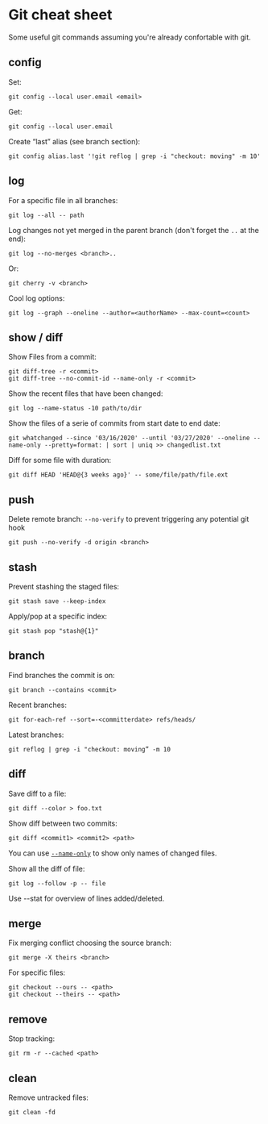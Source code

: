 # Git cheat sheet
Some useful git commands assuming you're already confortable with git.

## config

Set:
```git
git config --local user.email <email>
```

Get:
```git
git config --local user.email
```

Create “last” alias (see branch section):
```git
git config alias.last '!git reflog | grep -i "checkout: moving" -m 10'
```

## log

For a specific file in all branches:
```git
git log --all -- path
```

Log changes not yet merged in the parent branch (don't forget the `..` at the end):
```git
git log --no-merges <branch>..
```

Or:
```git
git cherry -v <branch>
```

Cool log options:
```git
git log --graph --oneline --author=<authorName> --max-count=<count>
```

## show / diff

Show Files from a commit:
```git
git diff-tree -r <commit>
git diff-tree --no-commit-id --name-only -r <commit>
```

Show the recent files that have been changed:
```
git log --name-status -10 path/to/dir
```

Show the files of a serie of commits from start date to end date:
```git
git whatchanged --since '03/16/2020' --until '03/27/2020' --oneline --name-only --pretty=format: | sort | uniq >> changedlist.txt
```

Diff for some file with duration:
```git
git diff HEAD 'HEAD@{3 weeks ago}' -- some/file/path/file.ext
```

## push

Delete remote branch:
`--no-verify` to prevent triggering any potential git hook
```git
git push --no-verify -d origin <branch>
```

## stash

Prevent stashing the staged files:
```git
git stash save --keep-index
```

Apply/pop at a specific index:
```git
git stash pop "stash@{1}"
```

## branch

Find branches the commit is on:
```git
git branch --contains <commit>
```

Recent branches:
```git
git for-each-ref --sort=-<committerdate> refs/heads/
```

Latest branches:
```git
git reflog | grep -i "checkout: moving” -m 10
```

## diff

Save diff to a file:
```git
git diff --color > foo.txt
```

Show diff between two commits:
```git
git diff <commit1> <commit2> <path>
```

You can use [`--name-only`](https://git-scm.com/docs/git-diff#Documentation/git-diff.txt---name-only) to show only names of changed files.

Show all the diff of file:
```git
git log --follow -p -- file
```
Use --stat for overview of lines added/deleted.

## merge

Fix merging conflict choosing the source branch:
```git
git merge -X theirs <branch>
```

For specific files:
```git
git checkout --ours -- <path>
git checkout --theirs -- <path>
```

## remove

Stop tracking:
```git
git rm -r --cached <path>
```

## clean

Remove untracked files:
```git
git clean -fd
```
